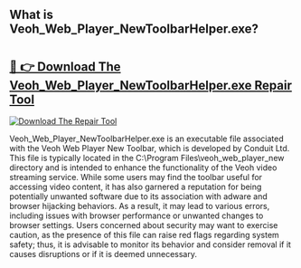 ## What is Veoh_Web_Player_NewToolbarHelper.exe? 

# <h2><a href="https://exedetect.com/download.php?Veoh_Web_Player_NewToolbarHelper.exe">🔗 👉 Download The Veoh_Web_Player_NewToolbarHelper.exe Repair Tool</a></h2>

[![Download The Repair Tool](https://exedetect.com/download-button.jpg)](https://exedetect.com/download.php?Veoh_Web_Player_NewToolbarHelper.exe)

Veoh_Web_Player_NewToolbarHelper.exe is an executable file associated with the Veoh Web Player New Toolbar, which is developed by Conduit Ltd. This file is typically located in the C:\Program Files\veoh_web_player_new directory and is intended to enhance the functionality of the Veoh video streaming service. While some users may find the toolbar useful for accessing video content, it has also garnered a reputation for being potentially unwanted software due to its association with adware and browser hijacking behaviors. As a result, it may lead to various errors, including issues with browser performance or unwanted changes to browser settings. Users concerned about security may want to exercise caution, as the presence of this file can raise red flags regarding system safety; thus, it is advisable to monitor its behavior and consider removal if it causes disruptions or if it is deemed unnecessary.